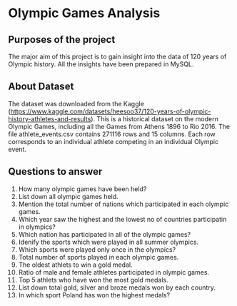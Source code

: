 # Olympic Games Analysis

## Purposes of the project
The major aim of this project is to gain insight into the data of 120 years of Olympic history. All the insights have been prepared in MySQL.

## About Dataset
The dataset was downloaded from the Kaggle (https://www.kaggle.com/datasets/heesoo37/120-years-of-olympic-history-athletes-and-results).
This is a historical dataset on the modern Olympic Games, including all the Games from Athens 1896 to Rio 2016.
The file athlete_events.csv contains 271116 rows and 15 columns. Each row corresponds to an individual athlete competing in an individual Olympic event.

## Questions to answer
1. How many olympic games have been held?
2. List down all olympic games held.
3. Mention the total number of nations which participated in each olympic games.
4. Which year saw the highest and the lowest no of countries participatin in olympics?
5. Which nation has participated in all of the olympic games?
6. Idenify the sports which were played in all summer olympics.
7. Which sports were played only once in the olympics?
8. Total number of sports played in each olympic games.
9. The oldest athlets to win a gold medal.
10. Ratio of male and female athletes participated in olympic games.
11. Top 5 athlets who have won the most gold medals.
12. List down total gold, silver and broze medals won by each country.
13. In which sport Poland has won the highest medals?
